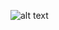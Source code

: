 ![alt text](https://upload.wikimedia.org/wikipedia/commons/thumb/8/8f/Set-game-cards.png/440px-Set-game-cards.png)
